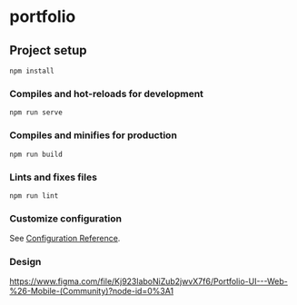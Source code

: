 # portfolio

## Project setup
```
npm install
```

### Compiles and hot-reloads for development
```
npm run serve
```

### Compiles and minifies for production
```
npm run build
```

### Lints and fixes files
```
npm run lint
```

### Customize configuration
See [Configuration Reference](https://cli.vuejs.org/config/).

### Design
https://www.figma.com/file/Kj923laboNiZub2jwvX7f6/Portfolio-UI---Web-%26-Mobile-(Community)?node-id=0%3A1
